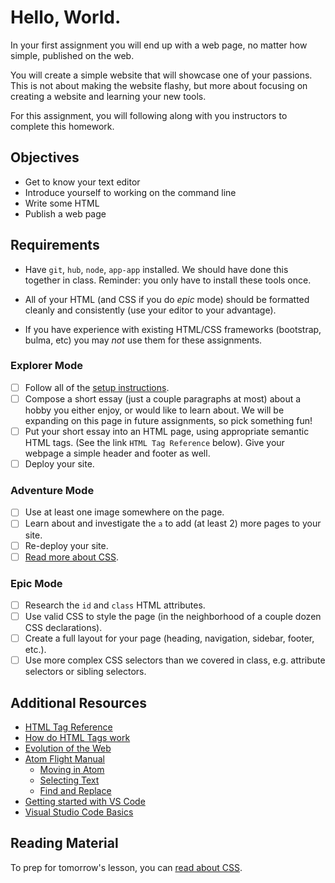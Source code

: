 # Hello, World.

In your first assignment you will end up with a web page, no matter how simple, published on the web.

You will create a simple website that will showcase one of your passions. This is not about making the website flashy, but more about focusing on creating a website and learning your new tools.

For this assignment, you will following along with you instructors to complete this homework.

## Objectives

- Get to know your text editor
- Introduce yourself to working on the command line
- Write some HTML
- Publish a web page


## Requirements

- Have `git`, `hub`, `node`, `app-app` installed. We should have done this together in class. Reminder: you only have to install these tools once. 

- All of your HTML (and CSS if you do _epic_ mode) should be formatted cleanly and consistently (use your editor to your advantage).

- If you have experience with existing HTML/CSS frameworks (bootstrap, bulma, etc) you may _not_ use them for these assignments.

### Explorer Mode

- [ ] Follow all of the [setup instructions](https://suncoast.io/handbook/tools/assignment-setup).
- [ ] Compose a short essay (just a couple paragraphs at most) about a hobby you either enjoy, or would like to learn about. We will be expanding on this page in future assignments, so pick something fun!
- [ ] Put your short essay into an HTML page, using appropriate semantic HTML tags. (See the link `HTML Tag Reference` below). Give your webpage a simple header and footer as well.
- [ ] Deploy your site.

### Adventure Mode

- [ ] Use at least one image somewhere on the page.
- [ ] Learn about and investigate the `a` to add (at least 2) more pages to your site.
- [ ] Re-deploy your site. 
- [ ] [Read more about CSS](https://developer.mozilla.org/en-US/docs/Learn/CSS/Introduction_to_CSS).

### Epic Mode

- [ ] Research the `id` and `class` HTML attributes.
- [ ] Use valid CSS to style the page (in the neighborhood of a couple dozen CSS declarations).
- [ ] Create a full layout for your page (heading, navigation, sidebar, footer, etc.).
- [ ] Use more complex CSS selectors than we covered in class, e.g. attribute selectors or sibling selectors.

## Additional Resources

- [HTML Tag Reference](https://developer.mozilla.org/en-US/docs/Web/HTML/Element)
- [How do HTML Tags work](https://developer.mozilla.org/en-US/Learn/HTML/HTML_tags)
- [Evolution of the Web](http://www.evolutionoftheweb.com)
- [Atom Flight Manual](https://flight-manual.atom.io)
  - [Moving in Atom](https://flight-manual.atom.io/using-atom/sections/moving-in-atom/)
  - [Selecting Text](https://flight-manual.atom.io/using-atom/sections/atom-selections/)
  - [Find and Replace](https://flight-manual.atom.io/using-atom/sections/find-and-replace/)
- [Getting started with VS Code](https://code.visualstudio.com/docs/getstarted/introvideos)
- [Visual Studio Code Basics](https://code.visualstudio.com/docs/introvideos/basics)

## Reading Material

To prep for tomorrow's lesson, you can [read about CSS](https://developer.mozilla.org/en-US/docs/Learn/CSS/Introduction_to_CSS).
